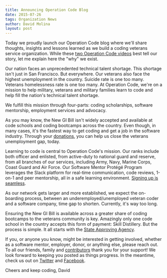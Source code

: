 ```yaml
---
title: Announcing Operation Code Blog
date: 2015-07-26
tags: Organization News
author: David Molina
layout: post
---
```

Today we proudly launch our Operation Code blog where we'll share thoughts, insights and lessons learned as we build a coding veterans service organization. While these [two Operation Code videos](https://operationcode.org/mission) best tell our story, let me explain here the "why" we exist.

Our nation faces an unprecedented technical talent shortage. This shortage isn't just in San Francisco. But everywhere. Our veterans also face the highest unemployment in the country. Suicide rate is one too many. Veterans homelessness rate is one too many. At Operation Code, we're on a mission to help military, veterans and military families learn to code and help fill the nation's technical talent shortage.

We fulfill this mission through four-parts: coding scholarships, software mentorship, employment services and advocacy.

As you may know, the New GI Bill isn't widely accepted and available at code schools and coding bootcamps across the country. Even though, in many cases, it's the fastest way to get coding and get a job in the software industry. Through your [donations](https://operationcode.org/donate), you can help us close the veterans unemployment gap, today.  

Learning to code is central to Operation Code's mission. Our ranks include both officer and enlisted, from active-duty to national guard and reserve, from all branches of our services, including Army, Navy, Marine Corps, Coast Guard and Air Force. Our Software Mentor Protégé Program leverages the Slack platform for real-time communication, code reviews, 1-on-1 and peer mentorship, all in a safe learning environment. [Signing up is seamless](https://operationcode.org/action).

As our network gets larger and more established, we expect the on-boarding process, between an underemployed/unemployed veteran coder and a software company, time gap to shorten. Currently, it's way too long.

Ensuring the New GI Bill is available across a greater share of coding bootcamps to the veterans community is key. Amazingly only one code school in the country accepts this form of payment: Skill Distillery. But the process is simple. It all starts with the [State Approving Agency](http://www.nasaa-vetseducation.com/Contacts.aspx).

If you, or anyone you know, might be interested in getting involved, whether as a software mentor, employer, donor, or anything else, please reach out. To all our friends, family and [contributors](https://operationcode.org/contributors) thank you for your support! We look forward to keeping you posted as things progress. In the meantime, check us out on [Twitter](https://www.twitter.com/operation_code) and [Facebook](https://www.facebook.com/operationcode.org).

Cheers and keep coding,
David
